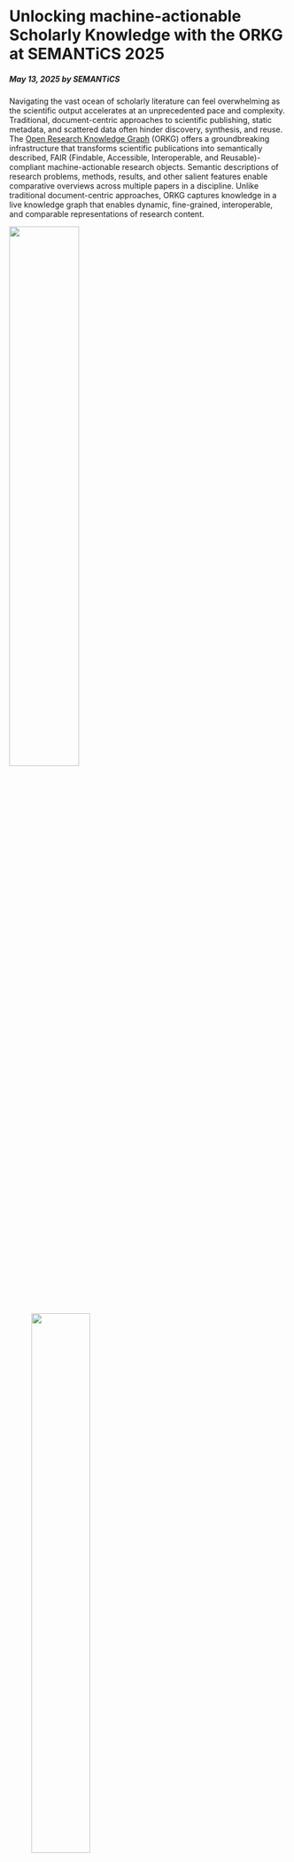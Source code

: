 # Unlocking machine-actionable Scholarly Knowledge with the ORKG at SEMANTiCS 2025
##### May 13, 2025 by SEMANTiCS

<p>Navigating the vast ocean of scholarly literature can feel overwhelming as the scientific output accelerates at an unprecedented pace and complexity. Traditional, document-centric approaches to scientific publishing, static metadata, and scattered data often hinder discovery, synthesis, and reuse. The <a href="https://orkg.org/">Open Research Knowledge Graph</a> (ORKG) offers a groundbreaking infrastructure that transforms scientific publications into semantically described, FAIR (Findable, Accessible, Interoperable, and Reusable)-compliant machine-actionable research objects. Semantic descriptions of research problems, methods, results, and other salient features enable comparative overviews across multiple papers in a discipline. Unlike traditional document-centric approaches, ORKG captures knowledge in a live knowledge graph that enables dynamic, fine-grained, interoperable, and comparable representations of research content.</p>

<img src="../img/news/2025_05_13-1.jpg" style="" width="50%" height="auto" alt="">

<figure>
    <img src="../img/news/2025_05_13-2.jpg" style="" width="50%" height="auto" alt="">
    <figcaption>The ORKG serves as a lighthouse in the publication flood, enabling structured contributions.</figcaption>
</figure>

<p>Authors submitting papers to SEMANTiCS 2025 can directly contribute to and benefit from the ORKG using cutting-edge semantic tools and frameworks. We invite the authors to semantically enrich their submissions using state-of-the-art <a href="https://academy.orkg.org/orkg-academy/main/courses/comparison-course.html">ORKG Comparisons</a> to contextualize their work. For more information please check out our tutorial <a href="https://orkg.org/help-center/article/17/How-to_and_demonstration_videos">here</a>. Using the ORKG Comparisons, authors can highlight how their submitted contribution relates to existing studies in the discipline. Structured comparisons in the ORKG.</p>

<ul>
  <li>Show key differences in, e.g., methods, results, and datasets.</li>
  <li>Position novel findings in the research landscape.</li>
  <li>Let other researchers easily compare, contrast, and discover current work, thereby improving the peer-review process.</li>
</ul>

<p>Although semantic enhancement of submission is optional, we highly encourage authors to participate in building a more open and machine-readable scientific future. ORKG Comparisons are not merely semantic  add-ons to your submissions, they are recognized valuable scholarly outputs, each with its own DOI, making your work more visible, citable, and impactful in the research ecosystem. The most outstanding ORKG Comparison will receive a “Best ORKG Comparison Award” and a cash prize.</p>

<p>Your paper deserves more than static PDF status. By semantically enriching your work through an ORKG Comparison, you empower machines and humans  to understand, reuse, and build upon your ideas. Let’s shape the future of scholarly communication at SEMANTiCS 2025 - with your research in the ORKG. </p>

**Vinodh Ilangovan & Lena John, TIB - Leibniz Information Centre for Science and Technology, Hannover, Germany**
